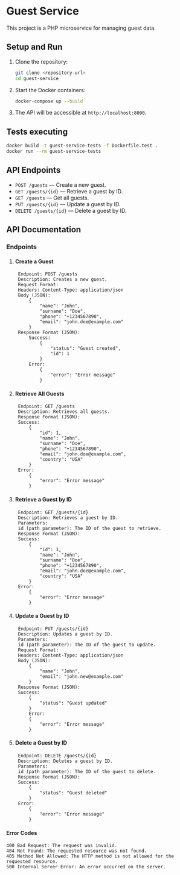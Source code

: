 # Guest Service

This project is a PHP microservice for managing guest data.

## Setup and Run

1. Clone the repository:
    ```bash
    git clone <repository-url>
    cd guest-service
    ```

2. Start the Docker containers:
    ```bash
    docker-compose up --build
    ```

3. The API will be accessible at `http://localhost:8000`.

## Tests executing

```bash
docker build -t guest-service-tests -f Dockerfile.test .
docker run --rm guest-service-tests
```

## API Endpoints

- `POST /guests` — Create a new guest.
- `GET /guests/{id}` — Retrieve a guest by ID.
- `GET /guests` — Get all guests.
- `PUT /guests/{id}` — Update a guest by ID.
- `DELETE /guests/{id}` — Delete a guest by ID.

## API Documentation
### Endpoints
1. #### Create a Guest
   ```
    Endpoint: POST /guests
    Description: Creates a new guest.
    Request Format:
    Headers: Content-Type: application/json
    Body (JSON):
        {
            "name": "John",
            "surname": "Doe",
            "phone": "+1234567890",
            "email": "john.doe@example.com"
        }
    Response Format (JSON):
        Success:
            {
                "status": "Guest created",
                "id": 1
            }
        Error:
            {
                "error": "Error message"
            }
   ```
2. #### Retrieve All Guests
   ```
    Endpoint: GET /guests
    Description: Retrieves all guests.
    Response Format (JSON):
    Success:
        {
            "id": 1,
            "name": "John",
            "surname": "Doe",
            "phone": "+1234567890",
            "email": "john.doe@example.com",
            "country": "USA"
        }
    Error:
        {
            "error": "Error message"
        }
   ```
3. #### Retrieve a Guest by ID
   ```
    Endpoint: GET /guests/{id}
    Description: Retrieves a guest by ID.
    Parameters:
    id (path parameter): The ID of the guest to retrieve.
    Response Format (JSON):
    Success:
        {
            "id": 1,
            "name": "John",
            "surname": "Doe",
            "phone": "+1234567890",
            "email": "john.doe@example.com",
            "country": "USA"
        }
    Error:
        {
            "error": "Error message"
        }
   ```
4. #### Update a Guest by ID
   ```
    Endpoint: PUT /guests/{id}
    Description: Updates a guest by ID.
    Parameters:
    id (path parameter): The ID of the guest to update.
    Request Format:
    Headers: Content-Type: application/json
    Body (JSON):
        {
            "name": "John",
            "email": "john.new@example.com"
        }
    Response Format (JSON):
    Success:
        {
            "status": "Guest updated"
        }
        Error:
        {
            "error": "Error message"
        }
   ```
5. #### Delete a Guest by ID
   ```
    Endpoint: DELETE /guests/{id}
    Description: Deletes a guest by ID.
    Parameters:
    id (path parameter): The ID of the guest to delete.
    Response Format (JSON):
    Success:
        {
            "status": "Guest deleted"
        }
    Error:
        {
            "error": "Error message"
        }
   ```
#### Error Codes
    400 Bad Request: The request was invalid.
    404 Not Found: The requested resource was not found.
    405 Method Not Allowed: The HTTP method is not allowed for the requested resource.
    500 Internal Server Error: An error occurred on the server.
